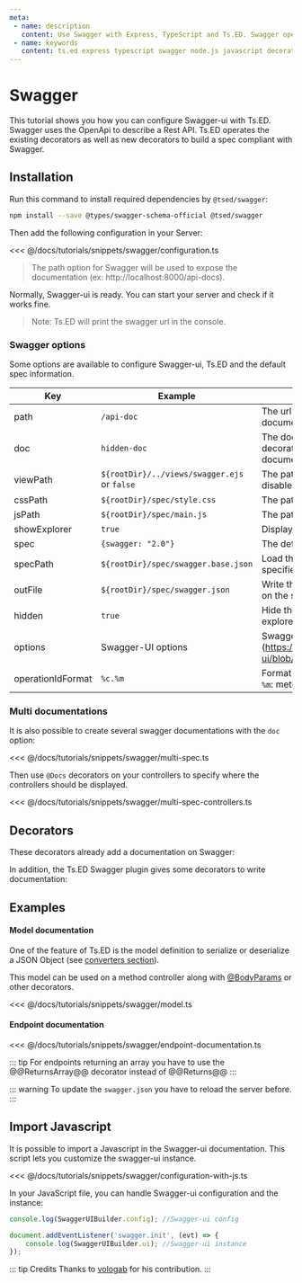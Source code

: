 ```yaml
---
meta:
 - name: description
   content: Use Swagger with Express, TypeScript and Ts.ED. Swagger open source and pro tools have helped millions of API developers, teams, and organizations deliver great APIs.
 - name: keywords
   content: ts.ed express typescript swagger node.js javascript decorators
---
```

# Swagger

<Banner src="https://swagger.io/swagger/media/assets/images/swagger_logo.svg" href="https://swagger.io/" :height="128" />

This tutorial shows you how you can configure Swagger-ui with Ts.ED. Swagger uses the OpenApi
to describe a Rest API. Ts.ED operates the existing decorators as well as new decorators to build
a spec compliant with Swagger.

## Installation

Run this command to install required dependencies by `@tsed/swagger`:

```bash
npm install --save @types/swagger-schema-official @tsed/swagger
```

Then add the following configuration in your Server:

<<< @/docs/tutorials/snippets/swagger/configuration.ts

> The path option for Swagger will be used to expose the documentation (ex: http://localhost:8000/api-docs).

Normally, Swagger-ui is ready. You can start your server and check if it works fine.

> Note: Ts.ED will print the swagger url in the console.

### Swagger options

Some options are available to configure Swagger-ui, Ts.ED and the default spec information.

Key | Example | Description
---|---|---
path | `/api-doc` |  The url subpath to access to the documentation.
doc | `hidden-doc` |  The documentation key used by `@Docs` decorator to create several swagger documentations.
viewPath | `${rootDir}/../views/swagger.ejs` or `false` | The path to the ejs template. Set false to disabled swagger-ui.
cssPath | `${rootDir}/spec/style.css` | The path to the CSS file.
jsPath | `${rootDir}/spec/main.js` | The path to the JS file.
showExplorer | `true` | Display the search field in the navbar.
spec | `{swagger: "2.0"}` | The default information spec.
specPath | `${rootDir}/spec/swagger.base.json` | Load the base spec documentation from the specified path.
outFile | `${rootDir}/spec/swagger.json` | Write the `swagger.json` spec documentation on the specified path.
hidden | `true` | Hide the documentation in the dropdown explorer list.
options | Swagger-UI options | SwaggerUI options. See (https://github.com/swagger-api/swagger-ui/blob/HEAD/docs/usage/configuration.md)
operationIdFormat | `%c.%m` | Format of operationId field (`%c`: class name, `%m`: method name).

### Multi documentations

It is also possible to create several swagger documentations with the `doc` option:

<<< @/docs/tutorials/snippets/swagger/multi-spec.ts

Then use `@Docs` decorators on your controllers to specify where the controllers should be displayed.

<<< @/docs/tutorials/snippets/swagger/multi-spec-controllers.ts

## Decorators

These decorators already add a documentation on Swagger:

<ApiList query="['Header', 'Status'].indexOf(symbolName) > -1 || status.indexOf('jsonschema') > -1" />

In addition, the Ts.ED Swagger plugin gives some decorators to write documentation:

<ApiList query="module === '@tsed/swagger' && symbolType === 'decorator'" />

## Examples
#### Model documentation

One of the feature of Ts.ED is the model definition to serialize or deserialize a
JSON Object (see [converters section](/docs/converters.md)).

This model can be used on a method controller along with [@BodyParams](/api/common/filters/decorators/BodyParams.md) or other decorators.

<<< @/docs/tutorials/snippets/swagger/model.ts

#### Endpoint documentation

<<< @/docs/tutorials/snippets/swagger/endpoint-documentation.ts

::: tip
For endpoints returning an array you have to use the @@ReturnsArray@@ decorator instead of @@Returns@@
:::

::: warning
To update the `swagger.json` you have to reload the server before.
:::

## Import Javascript

It is possible to import a Javascript in the Swagger-ui documentation. This script lets you customize the swagger-ui instance. 

<<< @/docs/tutorials/snippets/swagger/configuration-with-js.ts

In your JavaScript file, you can handle Swagger-ui configuration and the instance:

```javascript
console.log(SwaggerUIBuilder.config); //Swagger-ui config

document.addEventListener('swagger.init', (evt) => {
    console.log(SwaggerUIBuilder.ui); //Swagger-ui instance
});
```

::: tip Credits
Thanks to [vologab](https://github.com/vologab) for his contribution.
:::
